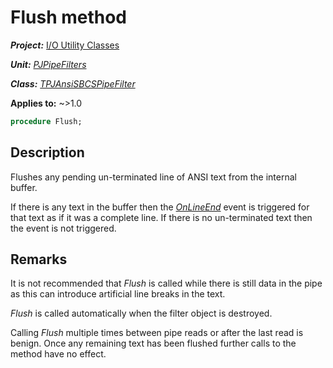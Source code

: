 # Flush method

***Project:*** [I/O Utility Classes](../API.md)

***Unit:*** [_PJPipeFilters_](./PJPipeFilters.md)

***Class:*** [_TPJAnsiSBCSPipeFilter_](./TPJAnsiSBCSPipeFilter.md)

**Applies to:** ~>1.0

```pascal
procedure Flush;
```

## Description

Flushes any pending un-terminated line of ANSI text from the internal buffer.

If there is any text in the buffer then the [_OnLineEnd_](./TPJAnsiSBCSPipeFilter-OnLineEnd.md) event is triggered for that text as if it was a complete line. If there is no un-terminated text then the event is not triggered.

## Remarks

It is not recommended that _Flush_ is called while there is still data in the pipe as this can introduce artificial line breaks in the text.

_Flush_ is called automatically when the filter object is destroyed.

Calling _Flush_ multiple times between pipe reads or after the last read is benign. Once any remaining text has been flushed further calls to the method have no effect.
